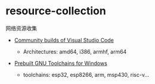 # resource-collection
网络资源收集

- [Community builds of Visual Studio Code](https://code.headmelted.com/)
  + Architectures: amd64, i386, armhf, arm64

- [Prebuilt GNU Toolchains for Windows](http://gnutoolchains.com/)
  + toolchains: esp32, esp8266, arm, msp430, risc-v...
